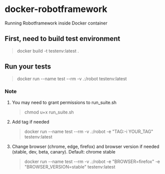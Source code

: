 # docker-robotframework

Running Robotframework inside Docker container

## First, need to build test environment

> docker build -t testenv:latest .

## Run your tests

> docker run --name test --rm -v .:/robot testenv:latest

### Note

1. You may need to grant permissions to run_suite.sh
    > chmod u+x run_suite.sh
2. Add tag if needed
    > docker run --name test --rm -v .:/robot -e "TAG:-i YOUR_TAG" testenv:latest
3. Change browser (chrome, edge, firefox) and browser version if needed (stable, dev, beta, canary). Default: chrome stable
    > docker run --name test --rm -v .:/robot -e "BROWSER=firefox" -e "BROWSER_VERSION=stable" testenv:latest
